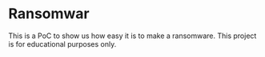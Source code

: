 # Ransomwar
This is a PoC to show us how easy it is to make a ransomware. This project is for educational purposes only.
